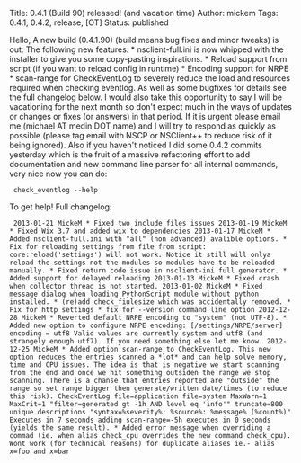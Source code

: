 Title: 0.4.1 (Build 90) released! (and vacation time)
Author: mickem
Tags: 0.4.1, 0.4.2, release, [OT]
Status: published

Hello, A new build (0.4.1.90) (build means bug fixes and minor tweaks)
is out: The following new features: \* nsclient-full.ini is now whipped
with the installer to give you some copy-pasting inspirations. \* Reload
support from script (if you want to reload config in runtime) \*
Encoding support for NRPE \* scan-range for CheckEventLog to severely
reduce the load and resources required when checking eventlog. As well
as some bugfixes for details see the full changelog below. I would also
take this opportunity to say I will be vacationing for the next month so
don't expect much in the ways of updates or changes or fixes (or
answers) in that period. If it is urgent please email me (michael AT
medin DOT name) and I will try to respond as quickly as possible (please
tag email with NSCP or NSClient++ to reduce risk of it being ignored).
Also if you haven't noticed I did some 0.4.2 commits yesterday which is
the fruit of a massive refactoring effort to add documentation and new
command line parser for all internal commands, very nice now you can do:

     check_eventlog --help 

To get help! Full changelog:

     2013-01-21 MickeM * Fixed two include files issues 2013-01-19 MickeM * Fixed Wix 3.7 and added wix to dependencies 2013-01-17 MickeM * Added nsclient-full.ini with "all" (non advanced) avalible options. * Fix for reloading settings from file from script: core:reload('settings') will not work. Notice it still will onlya reload the settings not the modules so modules have to be reloaded manually. * Fixed return code issue in nsclient-ini full generator. * Added support for delayed reloading 2013-01-13 MickeM * Fixed crash when collector thread is not started. 2013-01-02 MickeM * Fixed message dialog when loading PythonScript module without python installed. * (re)add check_fiulesize which was accidentally removed. * Fix for http settings * fix for --version command line option 2012-12-28 MickeM * Reverted default NRPE encoding to "system" (not UTF-8). * Added new option to configure NRPE encoding: [/settings/NRPE/server] encoding = utf8 Valid values are currently system and utf8 (and strangely enough utf7). If you need something else let me know. 2012-12-25 MickeM * Added option scan-range to CheckEventLog. This new option reduces the entries scanned a *lot* and can help solve memory, time and CPU issues. The idea is that is negative we start scanning from the end and once we hit something outsiden the range we stop scanning. There is a chanse that entries reported are "outside" the range so set range bigger then generate/written date/times (to reduce this risk). CheckEventLog file=application file=system MaxWarn=1 MaxCrit=1 "filter=generated gt -1h AND level eq 'info'" truncate=800 unique descriptions "syntax=%severity%: %source%: %message% (%count%)" Executes in 7 seconds adding scan-range=-5h executes in 0 seconds (yields the same result). * Added error message when overriding a commad (ie. when alias check_cpu overrides the new command check_cpu). Wont work (for technical reasons) for duplicate aliases ie.- alias x=foo and x=bar 
